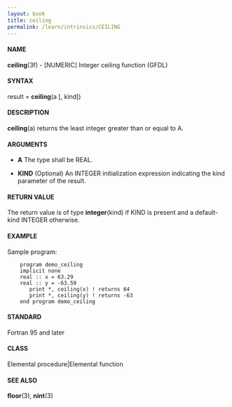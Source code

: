 ```yaml
---
layout: book
title: ceiling
permalink: /learn/intrinsics/CEILING
---
```

#### NAME

__ceiling__(3f) - \[NUMERIC\] Integer ceiling function
(GFDL)

#### SYNTAX

result = __ceiling__(a \[, kind\])

#### DESCRIPTION

__ceiling__(a) returns the least integer greater than or equal to A.

#### ARGUMENTS

  - __A__
    The type shall be REAL.

  - __KIND__
    (Optional) An INTEGER initialization expression indicating the kind
    parameter of the result.

#### RETURN VALUE

The return value is of type __integer__(kind) if KIND is present and a
default-kind INTEGER otherwise.

#### EXAMPLE

Sample program:

```
    program demo_ceiling
    implicit none
    real :: x = 63.29
    real :: y = -63.59
       print *, ceiling(x) ! returns 64
       print *, ceiling(y) ! returns -63
    end program demo_ceiling
```

#### STANDARD

Fortran 95 and later

#### CLASS

Elemental procedure\|Elemental function

#### SEE ALSO

__floor__(3), __nint__(3)
